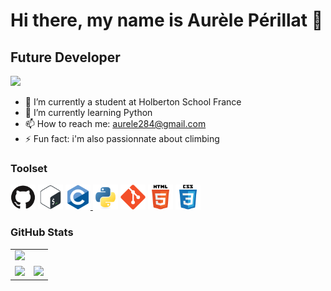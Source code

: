 # Hi there, my name is Aurèle Périllat 👋

## Future Developer

![](https://komarev.com/ghpvc/?username=daalagelerua&abbreviated=true&style=flat&color=yellow)

- 🔭 I’m currently a student at Holberton School France
- 🌱 I’m currently learning Python
- 📫 How to reach me: aurele284@gmail.com
- ⚡ Fun fact: i'm also passionnate about climbing 

### Toolset

<a href=""><img src="https://github.com/devicons/devicon/blob/v2.13.0/icons/github/github-original.svg" width="40" height="40"/></a>
<a href=""><img src="https://github.com/devicons/devicon/blob/v2.13.0/icons/bash/bash-original.svg" width="40" height="40"/></a>
<a href=""><img src="https://github.com/devicons/devicon/blob/v2.13.0/icons/c/c-original.svg" width="40" height="40"/> </a>
<a href=""><img src="https://github.com/devicons/devicon/blob/v2.13.0/icons/python/python-original.svg" width="40" height="40"/></a>
<a href=""><img src="https://github.com/devicons/devicon/blob/v2.13.0/icons/git/git-original.svg" width="40" height="40"/></a>
<a href=""><img src="https://github.com/devicons/devicon/blob/v2.13.0/icons/html5/html5-original-wordmark.svg" width="40" height="40"/></a>
<a href=""><img src="https://github.com/devicons/devicon/blob/v2.13.0/icons/css3/css3-original-wordmark.svg" width="40" height="40"/> </a>

### GitHub Stats

<table>
    <tr>
        <td>
            <img src="https://github-profile-trophy.vercel.app/?username=daalagelerua&row=3&column=4&no-bg=true"/>
        </td>
    <tr>
        <td>
            <img src="https://github-readme-stats.vercel.app/api?username=daalagelerua&count_private=true&show_icons=true&theme=merko"/>
        </td>
        <td>
            <img src="https://github-readme-stats.vercel.app/api/top-langs/?username=daalagelerua&langs_count=10&layout=compact&hide=php,scss,css,html,batchfile,gherkin,freemarker,xslt,tsql,ruby"/>
        </td>
    </tr>
</table>



